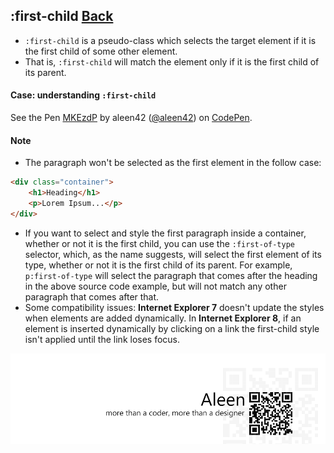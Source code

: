 ## :first-child [**Back**](./../pseudoClass.md)

- `:first-child` is a pseudo-class which selects the target element if it is the first child of some other element.
- That is, `:first-child` will match the element only if it is the first child of its parent.

#### Case: understanding `:first-child`

<p data-height="266" data-theme-id="21735" data-slug-hash="MKEzdP" data-default-tab="result" data-user="aleen42" class='codepen'>See the Pen <a href='http://codepen.io/aleen42/pen/MKEzdP/'>MKEzdP</a> by aleen42 (<a href='http://codepen.io/aleen42'>@aleen42</a>) on <a href='http://codepen.io'>CodePen</a>.</p>
<script async src="//assets.codepen.io/assets/embed/ei.js"></script>

#### Note

- The paragraph won't be selected as the first element in the follow case:

```html
<div class="container">
    <h1>Heading</h1>
    <p>Lorem Ipsum...</p>
</div>
```

- If you want to select and style the first paragraph inside a container, whether or not it is the first child, you can use the `:first-of-type` selector, which, as the name suggests, will select the first element of its type, whether or not it is the first child of its parent. For example, `p:first-of-type` will select the paragraph that comes after the heading in the above source code example, but will not match any other paragraph that comes after that.
- Some compatibility issues: **Internet Explorer 7** doesn't update the styles when elements are added dynamically. In **Internet Explorer 8**, if an element is inserted dynamically by clicking on a link the first-child style isn't applied until the link loses focus.

<a href="http://aleen42.github.io/" target="_blank" ><img src="./../../../pic/tail.gif"></a>